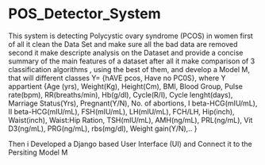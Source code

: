 # POS_Detector_System

This system is detecting Polycystic ovary syndrome (PCOS) in women first of all 
it clean the Data Set and make sure all the bad data are removed
second it make descripte analysis on the Dataset and provide a concise summary of the  main features of a dataset
after all it make comparison of 3 classification algorithms , using the best of them, and develop a Model M, that will different classes Y= {hAVE pcos, Have no PC0S}, where Y appartient {Age (yrs), Weight(Kg), Height(Cm), BMI, Blood Group, Pulse rate(bpm), RR(breaths/min), Hb(g/dl), Cycle(R/I), Cycle lenght(days), Marriage Status(Yrs), Pregnant(Y/N), No. of abortions, I beta-HCG(mIU/mL), II beta-HCG(mIU/mL), FSH(mIU/mL), LH(mIU/mL), FCH/LH, Hip(inch), Waist(inch), Waist:Hip Ration, TSH(mIU/mL), AMH(ng/mL), PRL(ng/mL), Vit D3(ng/mL), PRG(ng/mL), rbs(mg/dl), Weight gain(Y/N),.. }

Then i Developed a Django based User Interface (UI) and Connect it to the Persiting Model M 
